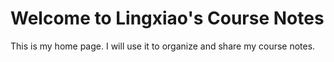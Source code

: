 # Welcome to Lingxiao's Course Notes

This is my home page. I will use it to organize and share my course notes.